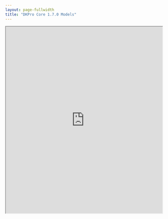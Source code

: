 ```yaml
---
layout: page-fullwidth
title: "DKPro Core 1.7.0 Models"
---
```


<iframe width="100%" height="600" src="https://docs.google.com/spreadsheets/d/1u3XOy5aMhLIRY5I82mMmJqibcVoqD_HiNQu-SoE4wk8/pubhtml?gid=0&amp;single=true&amp;widget=true&amp;headers=false"></iframe>
